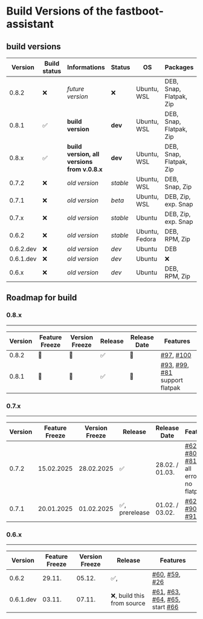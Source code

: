 # Build Versions of the fastboot-assistant
## build versions

| Version     | Build status                 | Informations                                    | Status             | OS                | Packages                    |
| ----------- | ---------------------------- | ----------------------------------------------- | ------------------ | ----------------- | --------------------------- |
| 0.8.2       | :x:                          | *future version*                                | :x:                | Ubuntu, WSL       | DEB, Snap, Flatpak, Zip     |
| 0.8.1       | :white_check_mark:           | **build version**                               | **dev**            | Ubuntu, WSL       | DEB, Snap, Flatpak, Zip     |
| 0.8.x       | :white_check_mark:           | **build version, all versions from v.0.8.x**    | **dev**            | Ubuntu, WSL       | DEB, Snap, Flatpak, Zip     |
| 0.7.2       | :x:                          | *old version*                                   | *stable*           | Ubuntu, WSL       | DEB, Snap, Zip              |
| 0.7.1       | :x:                          | *old version*                                   | *beta*             | Ubuntu, WSL       | DEB, Zip, exp. Snap         |
| 0.7.x       | :x:                          | *old version*                                   | *stable*           | Ubuntu            | DEB, Zip, exp. Snap         |
| 0.6.2       | :x:                          | *old version*                                   | *stable*           | Ubuntu, Fedora    | DEB, RPM, Zip               |
| 0.6.2.dev   | :x:                          | *old version*                                   | *dev*              | Ubuntu            | DEB                         |          
| 0.6.1.dev   | :x:                          | *old version*                                   | *dev*              | Ubuntu            | :x:                         |         
| 0.6.x       | :x:                          | *old version*                                   | *dev*              | Ubuntu            | DEB, RPM, Zip               |

## Roadmap for build
### 0.8.x
---
| Version     | Feature Freeze        | Version Freeze      | Release                         | Release Date      | Features                          |
| ----------- | --------------------- | ------------------- | --------------------------------| ----------------- | --------------------------------- |
| 0.8.2       | &#x1F914;             | &#x1F914;           | :white_check_mark:              | &#x1F914;         | [#97](https://github.com/NachtsternBuild/fastboot-assistant/issues/97), [#100](https://github.com/NachtsternBuild/fastboot-assistant/issues/100) |
| 0.8.1       | &#x1F914;             | &#x1F914;           | :white_check_mark:              | &#x1F914;         | [#93](https://github.com/NachtsternBuild/fastboot-assistant/issues/93), [#99](https://github.com/NachtsternBuild/fastboot-assistant/issues/99), [#81](https://github.com/NachtsternBuild/fastboot-assistant/issues/81) support flatpak |


### 0.7.x
---
| Version     | Feature Freeze        | Version Freeze      | Release                         | Release Date      | Features                          |
| ----------- | --------------------- | ------------------- | --------------------------------| ----------------- | --------------------------------- |
| 0.7.2       | 15.02.2025            | 28.02.2025          | :white_check_mark:              | 28.02. / 01.03.   | [#62](https://github.com/NachtsternBuild/fastboot-assistant/issues/62), [#80](https://github.com/NachtsternBuild/fastboot-assistant/issues/80), [#81](https://github.com/NachtsternBuild/fastboot-assistant/issues/81), fix all errors, no flatpak |
| 0.7.1       | 20.01.2025            | 01.02.2025          | :white_check_mark:, prerelease  | 01.02. / 03.02.   | [#62](https://github.com/NachtsternBuild/fastboot-assistant/issues/62), [#90](https://github.com/NachtsternBuild/fastboot-assistant/issues/90), [#91](https://github.com/NachtsternBuild/fastboot-assistant/issues/91) |

### 0.6.x
---
| Version     | Feature Freeze        | Version Freeze      | Release                       | Features                          |
| ----------- | --------------------- | ------------------- | ------------------------------| --------------------------------- |
| 0.6.2       | 29.11.                | 05.12.              | :white_check_mark:,           | [#60](https://github.com/NachtsternBuild/fastboot-assistant/issues/60), [#59](https://github.com/NachtsternBuild/fastboot-assistant/issues/59), [#26](https://github.com/NachtsternBuild/fastboot-assistant/issues/26)          |
| 0.6.1.dev   | 03.11.                | 07.11.              | :x:, build this from source   | [#61](https://github.com/NachtsternBuild/fastboot-assistant/issues/61), [#63](https://github.com/NachtsternBuild/fastboot-assistant/issues/63), [#64](https://github.com/NachtsternBuild/fastboot-assistant/issues/64), [#65](https://github.com/NachtsternBuild/fastboot-assistant/issues/65), start [#66](https://github.com/NachtsternBuild/fastboot-assistant/issues/66)               |
